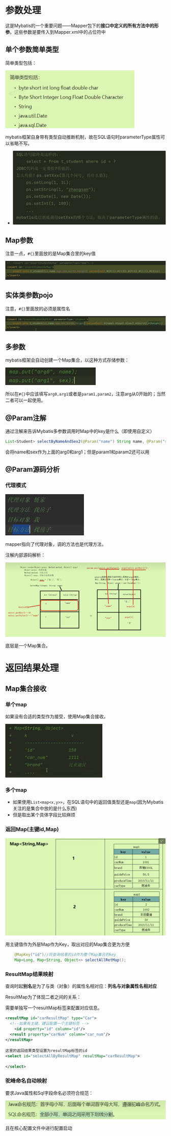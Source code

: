 # 参数处理

这是Mybatis的一个重要问题——Mapper包下的**接口中定义的所有方法中的形参**。这些参数是要传入到Mapper.xml中的占位符中

## 单个参数简单类型

简单类型包括：

 <img src="../Pic/image-20240301154641240.png" alt="image-20240301154641240" style="zoom:50%;" />

mybatis框架自身带有类型自动推断机制，故在SQL语句时parameterType属性可以省略不写。

- <img src="../Pic/image-20240301163335450.png" alt="image-20240301163335450" style="zoom:50%;" />

## Map参数

注意一点，`#{}`里面放的是Map集合里的key值

![image-20240301171739318](../Pic/image-20240301171739318.png)

## 实体类参数pojo

注意，`#{}`里面放的必须是属性名

![image-20240301171730892](../Pic/image-20240301171730892.png)

## 多参数

 mybatis框架会自动创建一个Map集合，以这种方式存储参数：

<img src="../Pic/image-20240301173351283.png" alt="image-20240301173351283" style="zoom:50%;" />

所以在`#{}`中应该填写`arg0,arg1`或者是`param1,param2`，注意arg从0开始的；当然二者可以一起使用。

## @Param注解

通过注解来告诉Mybatis多参数调用时Map中的key是什么（即使用自定义）

```java
List<Student> selectByNameAndSex2(@Param("name") String name, @Param("sex") Character sex);
```

会将name和sex作为上面的arg0和arg1；但是param1和param2还可以用

## @Param源码分析

### 代理模式

<img src="../Pic/image-20240301175734081.png" alt="image-20240301175734081" style="zoom:50%;" />

mapper指向了代理对象，调的方法也是代理方法，

注解内部源码解析：

![image-20240301190928273](../Pic/image-20240301190928273.png)

底层是一个Map集合。

# 返回结果处理

## Map集合接收

### 单个map

如果没有合适的类型作为接受，使用Map集合接收。

<img src="../Pic/image-20240301194123242.png" alt="image-20240301194123242" style="zoom:50%;" />

### 多个map

- 如果使用`List<map<x,y>>`，在SQL语句中的返回值类型还是`map`(因为Mybatis关注的是集合中放的是什么东西)
- 但是取出某个具体字段比较麻烦

### 返回Map(主键id,Map)

<img src="../Pic/image-20240301195329666.png" alt="image-20240301195329666" style="zoom:50%;" />

用主键值作为外层Map作为Key，取出对应的Map集合更为方便

```java
    @MapKey("id")//将查询结果的id作为整个Map集合的key
    Map<Long, Map<String, Object>> selectAllRetMap();
```

### ResultMap结果映射

查询时起**别名**是为了与类（对象）的属性名相对应：**列名与对象属性名相对应**

ResultMap为了体现二者之间的关系：

需要单独写一个resultMap标签来配置对应信息。

```xml
<resultMap id="carResultMap" type="Car">
  <!--如果有主键，建议配置一个主键标签 -->
	<id property="id" column="id"/>
  <result property="carNum" column="car_num"/>
</resultMap>

这里的返回结果类型设置为resultMap标签的id
<select id="selectAllByResultMap" resultMap="carResultMap">

</select>
```

### 驼峰命名自动映射

要求Java属性和Sql字段命名必须符合规范：

![image-20240302135749708](../Pic/image-20240302135749708.png)

且在核心配置文件中进行配置启动



